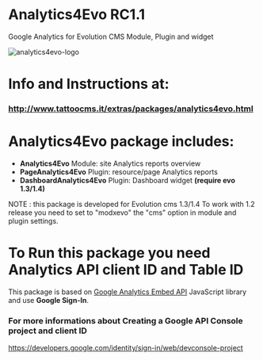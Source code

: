 # Analytics4Evo RC1.1
Google Analytics for Evolution CMS
Module, Plugin and widget

![analytics4evo-logo](https://user-images.githubusercontent.com/7342798/34605431-e8a8a910-f20b-11e7-8cdc-786160c5e7fe.png)

# Info and Instructions at:
### http://www.tattoocms.it/extras/packages/analytics4evo.html

# **Analytics4Evo** package includes:

* **Analytics4Evo** Module: site Analytics reports overview
* **PageAnalytics4Evo** Plugin: resource/page Analytics reports
* **DashboardAnalytics4Evo** Plugin: Dashboard widget **(require evo 1.3/1.4)**

NOTE : this package is developed for Evolution cms 1.3/1.4
To work with 1.2 release you need to set to "modxevo" the "cms" option in module and plugin settings.

# To Run this package you need Analytics API client ID and Table ID 

This package is based on [Google Analytics Embed API](https://ga-dev-tools.appspot.com/embed-api/) JavaScript library and use **Google Sign-In**. 

### For more informations about Creating a Google API Console project and client ID
https://developers.google.com/identity/sign-in/web/devconsole-project



